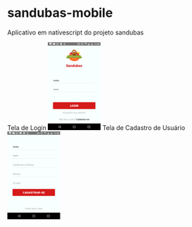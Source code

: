 # sandubas-mobile
Aplicativo em nativescript do projeto sandubas

Tela de Login
<img src="images/login.png" height="200" width="120" alt="" />
Tela de Cadastro de Usuário
<img src="images/cadastro.png" height="200" width="120" alt="" />
